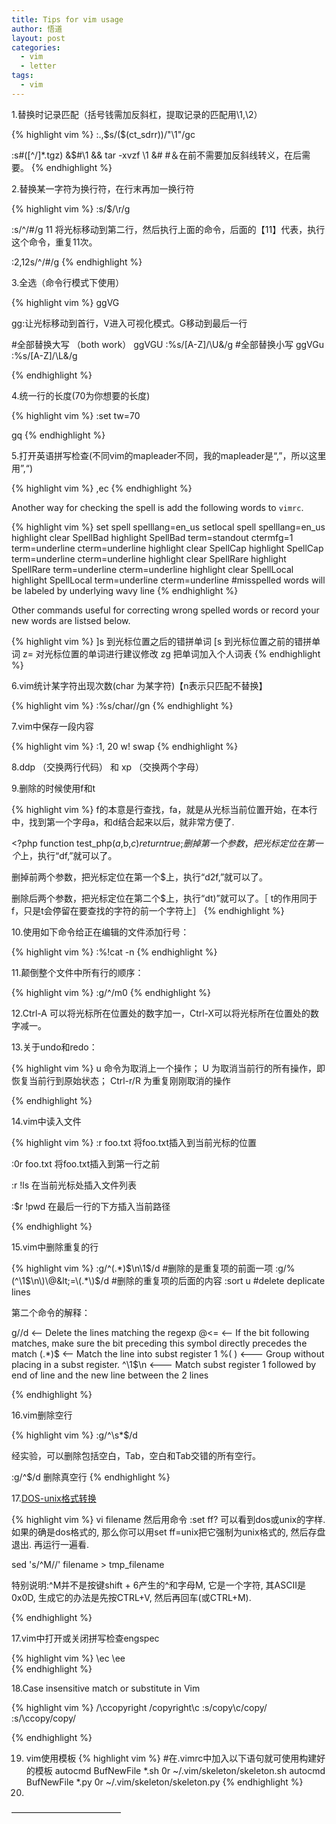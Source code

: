 ```yaml
---
title: Tips for vim usage
author: 悟道
layout: post
categories:
  - vim
  - letter
tags:
  - vim
---
```


1.替换时记录匹配（括号钱需加反斜杠，提取记录的匹配用\1,\2）

{% highlight vim %}
:.,$s/\(\$(ct_sdrr)\)/"\1"/gc

:s#\([^/]*.tgz\) &$#\1 \&\& tar -xvzf \1 \&#     #＆在前不需要加反斜线转义，在后需要。
{% endhighlight %}

2.替换某一字符为换行符，在行末再加一换行符

{% highlight vim %}
:s/$/\r/g

:s/^/#/g 11     将光标移动到第二行，然后执行上面的命令，后面的【11】代表，执行这个命令，重复11次。

:2,12s/^/#/g
{% endhighlight %}

3.全选（命令行模式下使用）

{% highlight vim %}
ggVG

gg:让光标移动到首行，V进入可视化模式。G移动到最后一行

#全部替换大写 （both work）
ggVGU
:%s/[A-Z]/\U&/g
#全部替换小写
ggVGu
:%s/[A-Z]/\L&/g

{% endhighlight %}

4.统一行的长度(70为你想要的长度)

{% highlight vim %}
:set tw=70

gq
{% endhighlight %}

5.打开英语拼写检查(不同vim的mapleader不同，我的mapleader是“,”，所以这里用”,“)

{% highlight vim %}
,ec
{% endhighlight %}

Another way for checking the spell is add the following words to `vimrc`.

{% highlight vim %}
set spell spelllang=en_us
setlocal spell spelllang=en_us
highlight clear SpellBad
highlight SpellBad term=standout ctermfg=1 term=underline cterm=underline
highlight clear SpellCap
highlight SpellCap term=underline cterm=underline
highlight clear SpellRare
highlight SpellRare term=underline cterm=underline
highlight clear SpellLocal
highlight SpellLocal term=underline cterm=underline
#misspelled words will be labeled by underlying wavy line
{% endhighlight %}

Other commands useful for correcting wrong spelled words or record your new words are listsed below.

{% highlight vim %}
]s           到光标位置之后的错拼单词
[s           到光标位置之前的错拼单词
z=           对光标位置的单词进行建议修改
zg           把单词加入个人词表
{% endhighlight %}


6.vim统计某字符出现次数(char 为某字符)【n表示只匹配不替换】

{% highlight vim %}
:%s/char//gn
{% endhighlight %}

7.vim中保存一段内容

{% highlight vim %}
:1, 20 w! swap
{% endhighlight %}

8.ddp （交换两行代码） 和 xp （交换两个字母）

9.删除的时候使用f和t

{% highlight vim %}
f的本意是行查找，fa，就是从光标当前位置开始，在本行中，找到第一个字母a，和d结合起来以后，就非常方便了.

&lt;?php function test_php($a,$b,$c)  {   return true; }
删掉第一个参数，把光标定位在第一个$上，执行“df,”就可以了。

删掉前两个参数，把光标定位在第一个$上，执行“d2f,”就可以了。

删除后两个参数，把光标定位在第二个$上，执行“dt)”就可以了。［
t的作用同于f，只是t会停留在要查找的字符的前一个字符上］
{% endhighlight %}

10.使用如下命令给正在编辑的文件添加行号： 

{% highlight vim %}
:%!cat -n 
{% endhighlight %}

11.颠倒整个文件中所有行的顺序： 

{% highlight vim %}
:g/^/m0
{% endhighlight %}

12.Ctrl-A 可以将光标所在位置处的数字加一，Ctrl-X可以将光标所在位置处的数字减一。

13.关于undo和redo： 

{% highlight vim %}
u 命令为取消上一个操作；
U 为取消当前行的所有操作，即恢复当前行到原始状态；
Ctrl-r/R 为重复刚刚取消的操作

{% endhighlight %}

14.vim中读入文件

{% highlight vim %}
:r foo.txt 将foo.txt插入到当前光标的位置

:0r foo.txt 将foo.txt插入到第一行之前

:r !ls 在当前光标处插入文件列表

:$r !pwd 在最后一行的下方插入当前路径

{% endhighlight %}

15.vim中删除重复的行

{% highlight vim %}
:g/^\(.*\)$\n\1$/d   #删除的是重复项的前面一项
:g/\%(^\1$\n\)\@&lt;=\(.*\)$/d #删除的重复项的后面的内容
:sort u #delete deplicate lines

第二个命令的解释：

g//d &lt;-- Delete the lines matching the regexp
\@&lt;= &lt;-- If the bit following matches, make sure the bit preceding this symbol directly precedes the match
\(.*\)$ &lt;-- Match the line into subst register 1
\%( ) &lt;--- Group without placing in a subst register.
^\1$\n &lt;--- Match subst register 1 followed by end of line and the new line between the 2 lines

{% endhighlight %}

16.vim删除空行

{% highlight vim %}
:g/^\s*$/d

经实验，可以删除包括空白，Tab，空白和Tab交错的所有空行。

:g/^$/d  删除真空行
{% endhighlight %}

17.[DOS-unix格式转换][1]

{% highlight vim %}
vi filename 然后用命令 :set ff?
可以看到dos或unix的字样. 如果的确是dos格式的, 那么你可以用set ff=unix把它强制为unix格式的, 然后存盘退出. 再运行一遍看.

sed 's/^M//' filename &gt; tmp_filename

特别说明:^M并不是按键shift + 6产生的^和字母M, 它是一个字符, 其ASCII是0x0D, 生成它的办法是先按CTRL+V, 然后再回车(或CTRL+M).

{% endhighlight %}

17.vim中打开或关闭拼写检查engspec

{% highlight vim %}
\ec \ee  
{% endhighlight %}

18.Case insensitive match or substitute in Vim

{% highlight vim %}
/\ccopyright
/copyright\c
:s/copy\c/copy/
:s/\ccopy/copy/

{% endhighlight %}

19. vim使用模板
{% highlight vim %}
#在.vimrc中加入以下语句就可使用构建好的模板
autocmd BufNewFile *.sh 0r ~/.vim/skeleton/skeleton.sh
autocmd BufNewFile *.py 0r ~/.vim/skeleton/skeleton.py
{% endhighlight %}
20.

&#8212;&#8212;&#8212;&#8212;&#8212;&#8212;&#8212;&#8212;&#8212;&#8212;&#8212;&#8212;&#8211;

 [1]: http://blog.csdn.net/wind19/article/details/4822666
